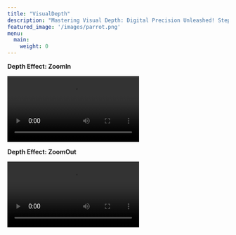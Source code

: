 ```yaml
---
title: "VisualDepth"
description: "Mastering Visual Depth: Digital Precision Unleashed! Step closer or take a step back, all with the magic of digital zoom! Give us your image and dive deep into its details or gracefully step back to appreciate the bigger picture. With customizable zoom options and pinpoint control over the focus area, you're the director of your visual narrative. Ready for your close-up?"
featured_image: '/images/parrot.png'
menu:
  main:
    weight: 0
---
```

**Depth Effect: ZoomIn**

![Sample Image](/images/oldman.mp4)

**Depth Effect: ZoomOut**

![Sample Image](/images/statue_of_libert1.mp4)

